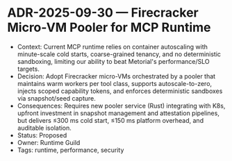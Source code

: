 # ADR-2025-09-30 — Firecracker Micro-VM Pooler for MCP Runtime

- Context: Current MCP runtime relies on container autoscaling with minute-scale cold starts, coarse-grained tenancy, and no deterministic sandboxing, limiting our ability to beat Metorial's performance/SLO targets.
- Decision: Adopt Firecracker micro-VMs orchestrated by a pooler that maintains warm workers per tool class, supports autoscale-to-zero, injects scoped capability tokens, and enforces deterministic sandboxes via snapshot/seed capture.
- Consequences: Requires new pooler service (Rust) integrating with K8s, upfront investment in snapshot management and attestation pipelines, but delivers ≤300 ms cold start, ≤150 ms platform overhead, and auditable isolation.
- Status: Proposed
- Owner: Runtime Guild
- Tags: runtime, performance, security
